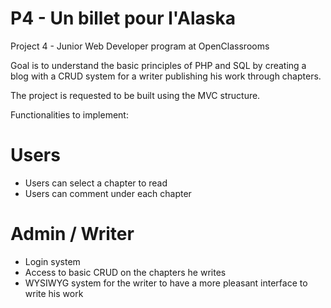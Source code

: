 # P4 - Un billet pour l'Alaska
Project 4 - Junior Web Developer program at OpenClassrooms

Goal is to understand the basic principles of PHP and SQL by creating a blog with a CRUD system for a writer publishing his work through chapters.

The project is requested to be built using the MVC structure.

Functionalities to implement:

# Users
- Users can select a chapter to read
- Users can comment under each chapter

# Admin / Writer
- Login system
- Access to basic CRUD on the chapters he writes
- WYSIWYG system for the writer to have a more pleasant interface to write his work
